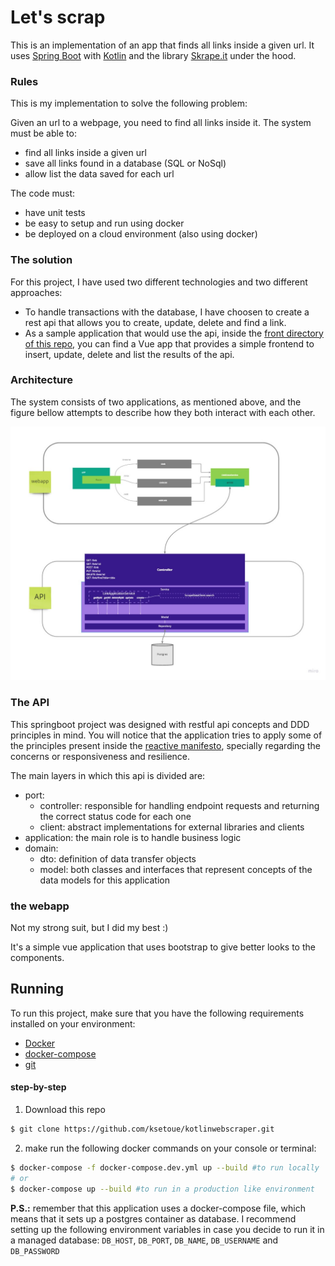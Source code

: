 # Let's scrap

This is an implementation of an app that finds all links inside a given url.
It uses [Spring Boot](https://spring.io/projects/spring-boot) with [Kotlin](https://kotlinlang.org/) and the library [Skrape.it](https://github.com/skrapeit/skrape.it) under the hood.

### Rules
This is my implementation to solve the following problem: 

Given an url to a webpage, you need to find all links inside it. 
The system must be able to: 
- find all links inside a given url
- save all links found in a database (SQL or NoSql)
- allow list the data saved for each url

The code must:
- have unit tests
- be easy to setup and run using docker
- be deployed on a cloud environment (also using docker)

### The solution

For this project, I have used two different technologies and two different approaches: 

- To handle transactions with the database, I have choosen to create a rest api that allows you to create, update, delete and find a link.
- As a sample application that would use the api, inside the [front directory of this repo](https://github.com/ksetoue/kotlinwebscraper/tree/main/front), you can find a Vue app that provides a simple frontend to insert, update, delete and list the results of the api. 

### Architecture
The system consists of two applications, as mentioned above, and the figure bellow attempts to describe how they both interact with each other. 

![](readme-resources/architecture.jpg)

### The API
This springboot project was designed with restful api concepts and DDD principles in mind. 
You will notice that the application tries to apply some of the principles present inside the [reactive manifesto](https://www.reactivemanifesto.org/), specially regarding the concerns or responsiveness and resilience.

The main layers in which this api is divided are: 
- port: 
  - controller: responsible for handling endpoint requests and returning the correct status code for each one
  - client: abstract implementations for external libraries and clients
- application: the main role is to handle business logic 
- domain:
  - dto: definition of data transfer objects
  - model: both classes and interfaces that represent concepts of the data models for this application 

### the webapp
Not my strong suit, but I did my best :) 

It's a simple vue application that uses bootstrap to give better looks to the components.

## Running

To run this project, make sure that you have the following requirements installed on your environment: 

- [Docker](https://docs.docker.com/engine/install/)
- [docker-compose](https://docs.docker.com/compose/install/)
- [git](https://git-scm.com/book/en/v2/Getting-Started-Installing-Git)

#### step-by-step
1. Download this repo
```sh
$ git clone https://github.com/ksetoue/kotlinwebscraper.git
````

2. make run the following docker commands on your console or terminal:
```sh
$ docker-compose -f docker-compose.dev.yml up --build #to run locally
# or 
$ docker-compose up --build #to run in a production like environment

```

**P.S.:** remember that this application uses a docker-compose file, which means that it sets up a postgres container as database. 
I recommend setting up the following environment variables in case you decide to run it in a managed database: 
``DB_HOST``, `DB_PORT`, `DB_NAME`, `DB_USERNAME` and `DB_PASSWORD` 


